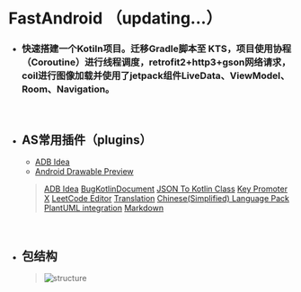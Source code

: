 # FastAndroid （updating...）

- ### 快速搭建一个Kotiln项目。迁移Gradle脚本至 KTS，项目使用协程（Coroutine）进行线程调度，retrofit2+http3+gson网络请求，coil进行图像加载并使用了jetpack组件LiveData、ViewModel、Room、Navigation。

    <br/>
- ## AS常用插件（plugins）
  
  - [ADB Idea](https://plugins.jetbrains.com/plugin/7380-adb-idea)
  - [Android Drawable Preview](https://plugins.jetbrains.com/plugin/10730-android-drawable-preview)
  > [ADB Idea](https://plugins.jetbrains.com/plugin/7380-adb-idea)
  > [BugKotlinDocument](https://plugins.jetbrains.com/plugin/9781-bugkotlindocument)
  > [JSON To Kotlin Class](https://plugins.jetbrains.com/plugin/9960-json-to-kotlin-class-jsontokotlinclass-)
  > [Key Promoter X](https://plugins.jetbrains.com/plugin/9792-key-promoter-x)
  > [LeetCode Editor](https://plugins.jetbrains.com/plugin/12132-leetcode-editor)
  > [Translation](https://plugins.jetbrains.com/plugin/8579-translation)
  > [Chinese ​(Simplified)​ Language Pack](https://plugins.jetbrains.com/plugin/13710-chinese-simplified-language-pack----)
  > [PlantUML integration](https://plugins.jetbrains.com/plugin/7017-plantuml-integration)
  > [Markdown](https://plugins.jetbrains.com/plugin/7793-markdown)

    <br/>
- ## 包结构
  > ![structure](https://github.com/tianhe-github/FastAndroid/blob/master/image/package_structure.png)
            


